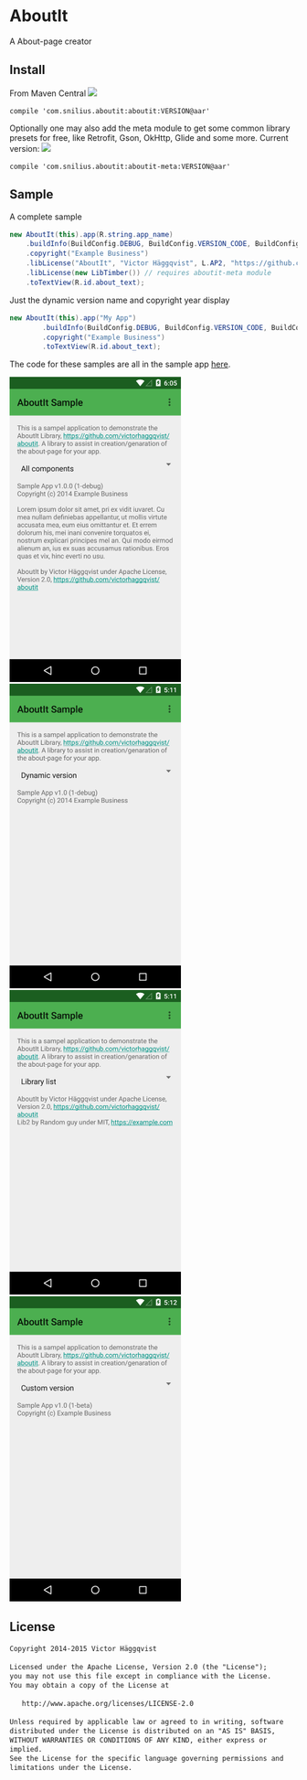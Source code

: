 # AboutIt
A About-page creator

## Install
From Maven Central [![](https://img.shields.io/maven-central/v/com.snilius.aboutit/aboutit.svg)](http://mvnrepository.com/artifact/com.snilius.aboutit/aboutit)

    compile 'com.snilius.aboutit:aboutit:VERSION@aar'

Optionally one may also add the meta module to get some common library presets for free, like Retrofit, Gson, OkHttp, Glide and some more.
Current version: [![](https://img.shields.io/maven-central/v/com.snilius.aboutit/aboutit-meta.svg)](http://mvnrepository.com/artifact/com.snilius.aboutit/aboutit-meta)

    compile 'com.snilius.aboutit:aboutit-meta:VERSION@aar'

## Sample
A complete sample
```java
new AboutIt(this).app(R.string.app_name)
    .buildInfo(BuildConfig.DEBUG, BuildConfig.VERSION_CODE, BuildConfig.VERSION_NAME)
    .copyright("Example Business")
    .libLicense("AboutIt", "Victor Häggqvist", L.AP2, "https://github.com/victorhaggqvist/aboutit")
    .libLicense(new LibTimber()) // requires aboutit-meta module
    .toTextView(R.id.about_text);
```

Just the dynamic version name and copyright year display
```java
new AboutIt(this).app("My App")
        .buildInfo(BuildConfig.DEBUG, BuildConfig.VERSION_CODE, BuildConfig.VERSION_NAME)
        .copyright("Example Business")
        .toTextView(R.id.about_text);
```

The code for these samples are all in the sample app [here](aboutit-sample/src/main/java/com/snilius/aboutit/sample/MainActivity.java).

<img src="img/img1.png" alt="screenshot" width="300px" height="auto" />
<img src="img/img2.png" alt="screenshot" width="300px" height="auto" />
<img src="img/img3.png" alt="screenshot" width="300px" height="auto" />
<img src="img/img4.png" alt="screenshot" width="300px" height="auto" />

## License

    Copyright 2014-2015 Victor Häggqvist

    Licensed under the Apache License, Version 2.0 (the "License");
    you may not use this file except in compliance with the License.
    You may obtain a copy of the License at

       http://www.apache.org/licenses/LICENSE-2.0

    Unless required by applicable law or agreed to in writing, software
    distributed under the License is distributed on an "AS IS" BASIS,
    WITHOUT WARRANTIES OR CONDITIONS OF ANY KIND, either express or implied.
    See the License for the specific language governing permissions and
    limitations under the License.
